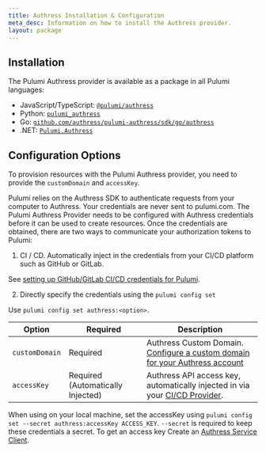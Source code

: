 ```yaml
---
title: Authress Installation & Configuration
meta_desc: Information on how to install the Authress provider.
layout: package
---
```


## Installation

The Pulumi Authress provider is available as a package in all Pulumi languages:

* JavaScript/TypeScript: [`@pulumi/authress`](https://www.npmjs.com/package/@pulumi/authress)
* Python: [`pulumi_authress`](https://pypi.org/project/pulumi-authress/)
* Go: [`github.com/authress/pulumi-authress/sdk/go/authress`](https://pkg.go.dev/github.com/authress/pulumi-authress/sdk)
* .NET: [`Pulumi.Authress`](https://www.nuget.org/packages/Pulumi.Authress)

## Configuration Options

To provision resources with the Pulumi Authress provider, you need to provide the `customDomain` and `accessKey`. 

Pulumi relies on the Authress SDK to authenticate requests from your computer to Authress. Your credentials are never sent to pulumi.com. The Pulumi Authress Provider needs to be configured with Authress credentials before it can be used to create resources. Once the credentials are obtained, there are two ways to communicate your authorization tokens to Pulumi:

1. CI / CD. Automatically inject in the credentials from your CI/CD platform such as GitHub or GitLab.

See [setting up GitHub/GitLab CI/CD credentials for Pulumi](https://authress.io/knowledge-base/docs/category/cicd).

2. Directly specify the credentials using the `pulumi config set`


Use `pulumi config set authress:<option>`.

| Option    | Required | Description                                                       |
|-----------|-------------------|-------------------------------------------------------------------|
| `customDomain`     | Required          | Authress Custom Domain. [Configure a custom domain for your Authress account](https://authress.io/app/#/settings?focus=domain)         |
| `accessKey`        | Required (Automatically Injected)          | Authress API access key, automatically injected in via your [CI/CD Provider](https://authress.io/knowledge-base/docs/category/cicd).|

When using on your local machine, set the accessKey using `pulumi config set --secret authress:accessKey ACCESS_KEY`. `--secret` is required to keep these credentials a secret. To get an access key Create an [Authress Service Client](https://authress.io/app/#/settings?focus=clients).

